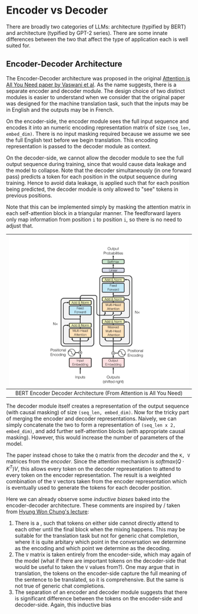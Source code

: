 # Encoder vs Decoder

There are broadly two categories of LLMs: <Encoder-Decoder> architecture (typified by BERT) and <Decoder only> architecture (typified by GPT-2 series). There are some innate differences between the two that affect the type of application each is well suited for.

## Encoder-Decoder Architecture

The Encoder-Decoder architecture was proposed in the original [Attention is All You Need paper by Vaswani et al](https://ar5iv.labs.arxiv.org/html/1706.03762). As the name suggests, there is a separate encoder and decoder module. The design choice of two distinct modules is easier to understand when we consider that the original paper was designed for the machine translation task, such that the inputs may be in English and the outputs may be in French.

On the encoder-side, the encoder module sees the full input sequence and encodes it into an numeric encoding representation matrix of size `(seq_len, embed_dim)`. There is no input masking required because we assume we see the full English text before we begin translation. This encoding representation is passed to the decoder module as context.

On the decoder-side, we cannot allow the decoder module to see the full output sequence during training, since that would cause data leakage and the model to collapse. Note that the decoder simultaneously (in one forward pass) predicts a token for each position in the output sequence during training. Hence to avoid data leakage, <causal masking> is applied such that for each position being predicted, the decoder module is only allowed to "see" tokens in previous positions. 

Note that this can be implemented simply by masking the attention matrix in each self-attention block in a triangular manner. The feedforward layers only map information from position `i` to position `i`, so there is no need to adjust that.

| ![BERT Encoder Decoder Architecture](../images/encoder_decoder_architecture.png) |
| :--: |
| BERT Encoder Decoder Architecture (From Attention is All You Need) |

The decoder module itself creates a representation of the output sequence (with causal masking) of size `(seq_len, embed_dim)`. Now for the tricky part of merging the encoder and decoder representations. Naively, we can simply concatenate the two to form a representation of `(seq_len x 2, embed_dim)`, and add further self-attention blocks (with appropriate causal masking). However, this would increase the number of parameters of the model.

The paper instead chose to take the `Q` matrix from the *decoder* and the `K, V` matrices from the *encoder*. Since the attention mechanism is $softmax(Q \cdot K^T)V$, this allows every token on the decoder representation to attend to every token on the encoder representation. The result is a weighted combination of the `V` vectors taken from the encoder representation which is eventually used to generate the tokens for each decoder position.

Here we can already observe some *inductive biases* baked into the encoder-decoder architecture. These comments are inspired by / taken from [Hyung Won Chung's lecture](https://www.youtube.com/watch?v=orDKvo8h71o):
1. There is a <clear distinction between the tokens on the encoder-side and the decoder-side>, such that tokens on either side cannot directly attend to each other until the final block when the mixing happens. This may be suitable for the translation task but not for generic chat completion, where it is quite arbitary which point in the conversation we determine as the encoding and which point we determine as the decoding.
2. The `V` matrix is taken entirely from the encoder-side, which may again <limit the expressiveness> of the model (what if there are important tokens on the decoder-side that would be useful to taken the `V` values from?). One may argue that in translation, the tokens on the encoder-side capture the full meaning of the sentence to be translated, so it is comprehensive. But the same is not true of generic chat completions.
3. The separation of an encoder and decoder module suggests that there is significant difference between the tokens on the encoder-side and decoder-side. Again, this inductive bias 
